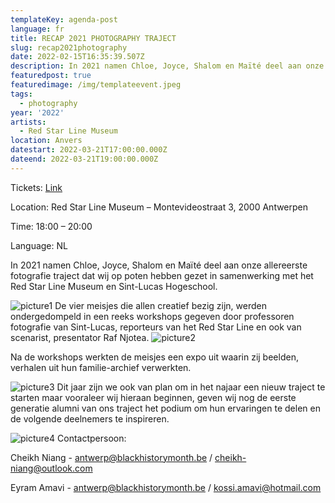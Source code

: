 ```yaml
---
templateKey: agenda-post
language: fr
title: RECAP 2021 PHOTOGRAPHY TRAJECT
slug: recap2021photography
date: 2022-02-15T16:35:39.507Z
description: In 2021 namen Chloe, Joyce, Shalom en Maïté deel aan onze allereerste fotografie traject dat wij op poten hebben gezet in samenwerking met het Red Star Line Museum en Sint-Lucas Hogeschool
featuredpost: true
featuredimage: /img/templateevent.jpeg
tags:
  - photography
year: '2022'
artists:
  - Red Star Line Museum
location: Anvers
datestart: 2022-03-21T17:00:00.000Z
dateend: 2022-03-21T19:00:00.000Z
---
```


Tickets: [Link](https://www.eventbrite.be/e/292561929607)

Location: Red Star Line Museum – Montevideostraat 3, 2000 Antwerpen

Time: 18:00 – 20:00

Language: NL


In 2021 namen Chloe, Joyce, Shalom en Maïté deel aan onze allereerste fotografie traject dat wij op poten hebben gezet in samenwerking met het Red Star Line Museum en Sint-Lucas Hogeschool.

![picture1](/img/picture-1.png "Picture 1")
De vier meisjes die allen creatief bezig zijn, werden ondergedompeld in een reeks workshops gegeven door professoren fotografie van Sint-Lucas, reporteurs van het Red Star Line en ook van scenarist, presentator Raf Njotea.
![picture2](/img/picture-2.png "Picture 2")

Na de workshops werkten de meisjes een expo uit waarin zij beelden, verhalen uit hun familie-archief verwerkten.

![picture3](/img/picture-3.png "Picture 3")
Dit jaar zijn we ook van plan om in het najaar een nieuw traject te starten maar vooraleer wij hieraan beginnen, geven wij nog de eerste generatie alumni van ons traject het podium om hun ervaringen te delen en de volgende deelnemers te inspireren.

![picture4](/img/picture-4.png "Picture 4")
Contactpersoon:

Cheikh Niang - antwerp@blackhistorymonth.be / cheikh-niang@outlook.com

Eyram Amavi - antwerp@blackhistorymonth.be / kossi.amavi@hotmail.com
